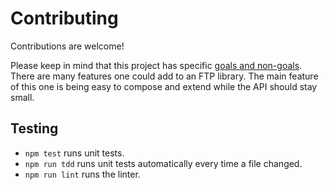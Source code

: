 # Contributing

Contributions are welcome!

Please keep in mind that this project has specific [goals and non-goals](README.md). There are many features one could add to an FTP library. The main feature of this one is being easy to compose and extend while the API should stay small.

## Testing

- `npm test` runs unit tests.
- `npm run tdd` runs unit tests automatically every time a file changed.
- `npm run lint` runs the linter.
